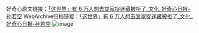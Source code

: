 好奇心原文链接：[「这世界」有 6 万人想去宜家捉迷藏被拒了_文化_好奇心日报-孙若空](https://www.qdaily.com/articles/7517.html)
WebArchive归档链接：[「这世界」有 6 万人想去宜家捉迷藏被拒了_文化_好奇心日报-孙若空](http://web.archive.org/web/20190623172430/https://www.qdaily.com/articles/7517.html)
![image](http://ww3.sinaimg.cn/large/007d5XDply1g3wjjuz732j30u04v3b29)